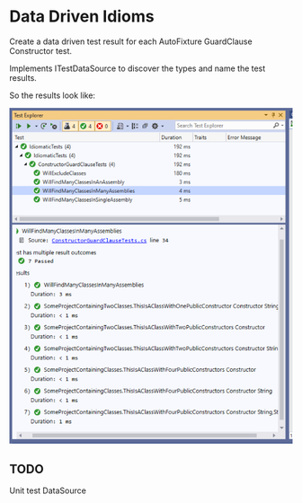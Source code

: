 # Data Driven Idioms
Create a data driven test result for each AutoFixture GuardClause Constructor test. 

Implements ITestDataSource to discover the types and name the test results. 

So the results look like:

![Test Results](docs/results.png "Test Results")


## TODO
Unit test DataSource
